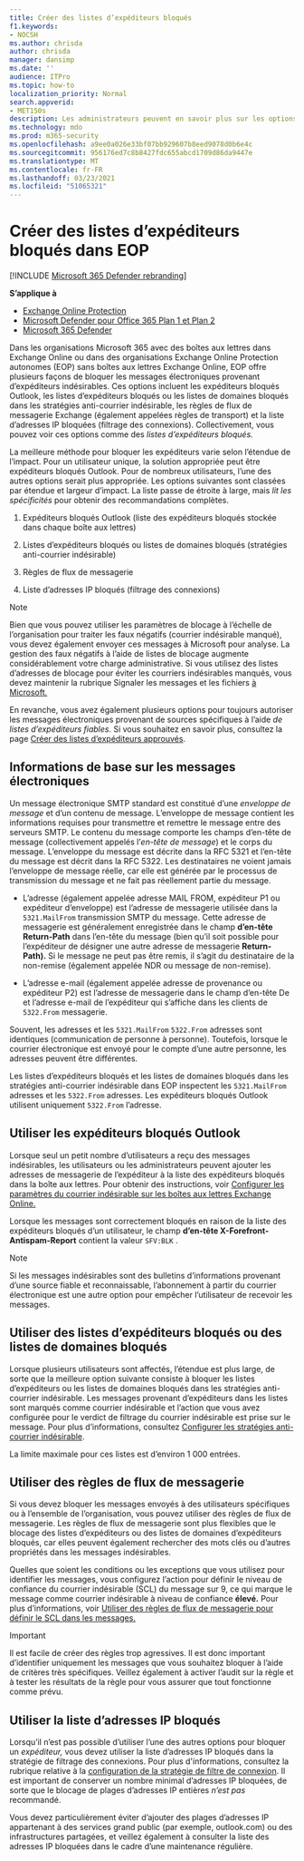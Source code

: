 ```yaml
---
title: Créer des listes d’expéditeurs bloqués
f1.keywords:
- NOCSH
ms.author: chrisda
author: chrisda
manager: dansimp
ms.date: ''
audience: ITPro
ms.topic: how-to
localization_priority: Normal
search.appverid:
- MET150s
description: Les administrateurs peuvent en savoir plus sur les options disponibles et préférées pour bloquer les messages entrants dans Exchange Online Protection (EOP).
ms.technology: mdo
ms.prod: m365-security
ms.openlocfilehash: a9ee0a026e33bf07bb929607b8eed9078d0b6e4c
ms.sourcegitcommit: 956176ed7c8b8427fdc655abcd1709d86da9447e
ms.translationtype: MT
ms.contentlocale: fr-FR
ms.lasthandoff: 03/23/2021
ms.locfileid: "51065321"
---
```

# <a name="create-blocked-sender-lists-in-eop"></a>Créer des listes d’expéditeurs bloqués dans EOP

[!INCLUDE [Microsoft 365 Defender rebranding](../includes/microsoft-defender-for-office.md)]

**S’applique à**
- [Exchange Online Protection](exchange-online-protection-overview.md)
- [Microsoft Defender pour Office 365 Plan 1 et Plan 2](defender-for-office-365.md)
- [Microsoft 365 Defender](../defender/microsoft-365-defender.md)

Dans les organisations Microsoft 365 avec des boîtes aux lettres dans Exchange Online ou dans des organisations Exchange Online Protection autonomes (EOP) sans boîtes aux lettres Exchange Online, EOP offre plusieurs façons de bloquer les messages électroniques provenant d’expéditeurs indésirables. Ces options incluent les expéditeurs bloqués Outlook, les listes d’expéditeurs bloqués ou les listes de domaines bloqués dans les stratégies anti-courrier indésirable, les règles de flux de messagerie Exchange (également appelées règles de transport) et la liste d’adresses IP bloquées (filtrage des connexions). Collectivement, vous pouvez voir ces options comme des _listes d’expéditeurs bloqués._

La meilleure méthode pour bloquer les expéditeurs varie selon l’étendue de l’impact. Pour un utilisateur unique, la solution appropriée peut être expéditeurs bloqués Outlook. Pour de nombreux utilisateurs, l’une des autres options serait plus appropriée. Les options suivantes sont classées par étendue et largeur d’impact. La liste passe de étroite à large, mais *lit les spécificités* pour obtenir des recommandations complètes.

1. Expéditeurs bloqués Outlook (liste des expéditeurs bloqués stockée dans chaque boîte aux lettres)

2. Listes d’expéditeurs bloqués ou listes de domaines bloqués (stratégies anti-courrier indésirable)

3. Règles de flux de messagerie

4. Liste d’adresses IP bloqués (filtrage des connexions)

> [!NOTE]
> Bien que vous pouvez utiliser les paramètres de blocage à l’échelle de l’organisation pour traiter les faux négatifs (courrier indésirable manqué), vous devez également envoyer ces messages à Microsoft pour analyse. La gestion des faux négatifs à l’aide de listes de blocage augmente considérablement votre charge administrative. Si vous utilisez des listes d’adresses de blocage pour éviter les courriers indésirables manqués, vous devez maintenir la rubrique Signaler les messages et les fichiers [à Microsoft.](report-junk-email-messages-to-microsoft.md)

En revanche, vous avez également plusieurs options pour toujours autoriser les messages électroniques provenant de sources spécifiques à l’aide _de listes d’expéditeurs fiables._ Si vous souhaitez en savoir plus, consultez la page [Créer des listes d’expéditeurs approuvés](create-safe-sender-lists-in-office-365.md).

## <a name="email-message-basics"></a>Informations de base sur les messages électroniques

Un message électronique SMTP standard est constitué d’une *enveloppe de message* et d’un contenu de message. L’enveloppe de message contient les informations requises pour transmettre et remettre le message entre des serveurs SMTP. Le contenu du message comporte les champs d’en-tête de message (collectivement appelés l’*en-tête de message*) et le corps du message. L’enveloppe du message est décrite dans la RFC 5321 et l’en-tête du message est décrit dans la RFC 5322. Les destinataires ne voient jamais l’enveloppe de message réelle, car elle est générée par le processus de transmission du message et ne fait pas réellement partie du message.

- L’adresse (également appelée adresse MAIL FROM, expéditeur P1 ou expéditeur d’enveloppe) est l’adresse de messagerie utilisée dans la `5321.MailFrom` transmission SMTP du message.  Cette adresse de messagerie est généralement enregistrée dans le champ **d’en-tête Return-Path** dans l’en-tête du message (bien qu’il soit possible pour l’expéditeur de désigner une autre adresse de messagerie **Return-Path).** Si le message ne peut pas être remis, il s’agit du destinataire de la non-remise (également appelée NDR ou message de non-remise).

- L’adresse e-mail (également appelée adresse de provenance ou expéditeur P2) est l’adresse de messagerie dans le champ d’en-tête De et l’adresse e-mail de l’expéditeur qui s’affiche dans les clients de `5322.From` messagerie.  

Souvent, les adresses et les `5321.MailFrom` `5322.From` adresses sont identiques (communication de personne à personne). Toutefois, lorsque le courrier électronique est envoyé pour le compte d’une autre personne, les adresses peuvent être différentes.

Les listes d’expéditeurs bloqués et les listes de domaines bloqués dans les stratégies anti-courrier indésirable dans EOP inspectent les `5321.MailFrom` adresses et les `5322.From` adresses. Les expéditeurs bloqués Outlook utilisent uniquement `5322.From` l’adresse.

## <a name="use-outlook-blocked-senders"></a>Utiliser les expéditeurs bloqués Outlook

Lorsque seul un petit nombre d’utilisateurs a reçu des messages indésirables, les utilisateurs ou les administrateurs peuvent ajouter les adresses de messagerie de l’expéditeur à la liste des expéditeurs bloqués dans la boîte aux lettres. Pour obtenir des instructions, voir [Configurer les paramètres du courrier indésirable sur les boîtes aux lettres Exchange Online.](configure-junk-email-settings-on-exo-mailboxes.md)

Lorsque les messages sont correctement bloqués en raison de la liste des expéditeurs bloqués d’un utilisateur, le champ **d’en-tête X-Forefront-Antispam-Report** contient la valeur `SFV:BLK` .

> [!NOTE]
> Si les messages indésirables sont des bulletins d’informations provenant d’une source fiable et reconnaissable, l’abonnement à partir du courrier électronique est une autre option pour empêcher l’utilisateur de recevoir les messages.

## <a name="use-blocked-sender-lists-or-blocked-domain-lists"></a>Utiliser des listes d’expéditeurs bloqués ou des listes de domaines bloqués

Lorsque plusieurs utilisateurs sont affectés, l’étendue est plus large, de sorte que la meilleure option suivante consiste à bloquer les listes d’expéditeurs ou les listes de domaines bloqués dans les stratégies anti-courrier indésirable. Les messages provenant d’expéditeurs dans les listes sont marqués  comme courrier indésirable et l’action que vous avez configurée pour le verdict de filtrage du courrier indésirable est prise sur le message. Pour plus d’informations, consultez [Configurer les stratégies anti-courrier indésirable](configure-your-spam-filter-policies.md).

La limite maximale pour ces listes est d’environ 1 000 entrées.

## <a name="use-mail-flow-rules"></a>Utiliser des règles de flux de messagerie

Si vous devez bloquer les messages envoyés à des utilisateurs spécifiques ou à l’ensemble de l’organisation, vous pouvez utiliser des règles de flux de messagerie. Les règles de flux de messagerie sont plus flexibles que le blocage des listes d’expéditeurs ou des listes de domaines d’expéditeurs bloqués, car elles peuvent également rechercher des mots clés ou d’autres propriétés dans les messages indésirables.

Quelles que soient les conditions ou les exceptions que vous utilisez pour identifier les messages, vous configurez l’action pour définir le niveau de confiance du courrier indésirable (SCL) du message sur 9, ce qui marque le message comme courrier indésirable à niveau de confiance **élevé.** Pour plus d’informations, voir [Utiliser des règles de flux de messagerie pour définir le SCL dans les messages.](use-mail-flow-rules-to-set-the-spam-confidence-level-scl-in-messages.md)

> [!IMPORTANT]
> Il est facile de créer  des règles trop agressives. Il est donc important d’identifier uniquement les messages que vous souhaitez bloquer à l’aide de critères très spécifiques. Veillez également à activer l’audit sur la règle et à tester les résultats de la règle pour vous assurer que tout fonctionne comme prévu.

## <a name="use-the-ip-block-list"></a>Utiliser la liste d’adresses IP bloqués

Lorsqu’il n’est pas possible d’utiliser l’une des autres options pour bloquer un *expéditeur,* vous devez utiliser la liste d’adresses IP bloqués dans la stratégie de filtrage des connexions. Pour plus d'informations, consultez la rubrique relative à la [configuration de la stratégie de filtre de connexion](configure-the-connection-filter-policy.md). Il est important de conserver un nombre minimal d’adresses IP bloquées, de sorte que le blocage de plages d’adresses IP entières *n’est pas* recommandé.

Vous  devez particulièrement éviter d’ajouter des plages d’adresses IP appartenant à des services grand public (par exemple, outlook.com) ou des infrastructures partagées, et veillez également à consulter la liste des adresses IP bloquées dans le cadre d’une maintenance régulière.
